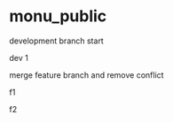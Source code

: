 # monu_public
 
development branch start

dev 1 

merge feature branch and remove conflict 

f1

f2

